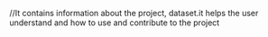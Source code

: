 //It contains information about the project, dataset.it helps the user understand and how to use and contribute to the project
